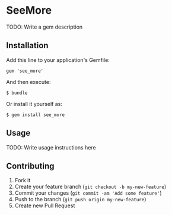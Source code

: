 # SeeMore

TODO: Write a gem description

## Installation

Add this line to your application's Gemfile:

    gem 'see_more'

And then execute:

    $ bundle

Or install it yourself as:

    $ gem install see_more

## Usage

TODO: Write usage instructions here

## Contributing

1. Fork it
2. Create your feature branch (`git checkout -b my-new-feature`)
3. Commit your changes (`git commit -am 'Add some feature'`)
4. Push to the branch (`git push origin my-new-feature`)
5. Create new Pull Request
